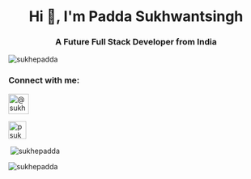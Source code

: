 <h1 align="center">Hi 👋, I'm Padda Sukhwantsingh</h1>
<h3 align="center">A Future Full Stack Developer from India</h3>

<p align="left"> <img src="https://komarev.com/ghpvc/?username=sukhepadda&label=Profile%20views&color=0e75b6&style=flat" alt="sukhepadda" /> </p>


<h3 align="left">Connect with me:</h3>
<p align="left">
<a href="https://codepen.io/sukhepadda" target="blank"><img align="center"  src="https://img.icons8.com/ios/512/codepen.png"  alt="@sukhepadda" height="40" width="40" /></a>
</p>
<p align="left">
<a href="https://twitter.com/psukhwantsingh" target="blank"><img align="center" src="https://img.icons8.com/ios/512/twitter.png"   alt="psukhwantsingh" height="35" width="35" /></a>
</p>



<p>&nbsp;<img align="center" src="https://github-readme-stats.vercel.app/api?username=sukhepadda&show_icons=true&locale=en" alt="sukhepadda" /></p>

<p><img align="center" src="https://github-readme-streak-stats.herokuapp.com/?user=sukhepadda&" alt="sukhepadda" /></p>





